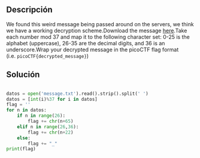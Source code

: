## Descripción
We found this weird message being passed around on the servers, we think we have a working decryption scheme.Download the message [here](https://artifacts.picoctf.net/c/394/message.txt).Take each number mod 37 and map it to the following character set: 0-25 is the alphabet (uppercase), 26-35 are the decimal digits, and 36 is an underscore.Wrap your decrypted message in the picoCTF flag format (i.e. `picoCTF{decrypted_message}`)

## Solución
``` bash

```
``` python
datos = open('message.txt').read().strip().split(' ')
datos = [int(i)%37 for i in datos]
flag = ''
for n in datos:
	if n in range(26):
		flag += chr(n+65)
	elif n in range(26,36):
		flag += chr(n+22)
	else:
		flag += "_"
print(flag)
```

